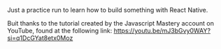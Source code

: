 Just a practice run to learn how to build something with React Native.

Buit thanks to the tutorial created by the Javascript Mastery account on YouTube, found at the following link: https://youtu.be/mJ3bGvy0WAY?si=q1DcGYat8etx0Moz
